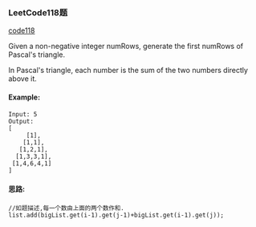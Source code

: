 ### LeetCode118题
[code118](/LeetCode_Array/Pascal'sTriangle.java)

Given a non-negative integer numRows, generate the first numRows of Pascal's triangle.


In Pascal's triangle, each number is the sum of the two numbers directly above it.

#### Example:

```
Input: 5
Output:
[
     [1],
    [1,1],
   [1,2,1],
  [1,3,3,1],
 [1,4,6,4,1]
]
```
#### 思路:
```
//如题描述,每一个数由上面的两个数作和.
list.add(bigList.get(i-1).get(j-1)+bigList.get(i-1).get(j));
```
